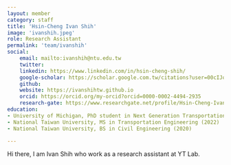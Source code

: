 ```yaml
---
layout: member
category: staff
title: 'Hsin-Cheng Ivan Shih'
image: 'ivanshih.jpeg'
role: Research Assistant
permalink: 'team/ivanshih'
social:
    email: mailto:ivanshih@ntu.edu.tw
    twitter: 
    linkedin: https://www.linkedin.com/in/hsin-cheng-shih/
    google-scholar: https://scholar.google.com.tw/citations?user=00cIJo8AAAAJ&hl=zh-TW
    github:
    website: https://ivanshihtw.github.io
    orcid: https://orcid.org/my-orcid?orcid=0000-0002-4494-2935
    research-gate: https://www.researchgate.net/profile/Hsin-Cheng-Ivan-Shih
education:
- University of Michigan, PhD student in Next Generation Transportation Systems
- National Taiwan University, MS in Transportation Engineering (2022)
- National Taiwan University, BS in Civil Engineering (2020)

---
```


Hi there, I am Ivan Shih who work as a research assistant at YT Lab.
